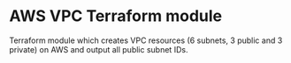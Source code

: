 # AWS VPC Terraform module

Terraform module which creates VPC resources (6 subnets, 3 public and 3 private) on AWS and output all public subnet IDs.
